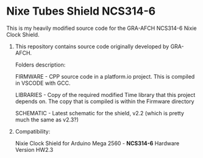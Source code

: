# Nixe Tubes Shield NCS314-6
This is my heavily modified source code for the GRA-AFCH NCS314-6 Nixie Clock Shield. 

1. This repository contains source code originally developed by GRA-AFCH.

	Folders description:
  
	FIRMWARE - CPP source code in a platform.io project. This is compiled in VSCODE with GCC.
  
	LIBRARIES - Copy of the required modified Time library that this project depends on. The copy that is compiled is within the Firmware directory
  
	SCHEMATIC - Latest schematic for the shield, v2.2 (which is pretty much the same as v2.3?)

3. Compatibility:

	Nixie Clock Shield for Arduino Mega 2560 - <b>NCS314-6</b> Hardware Version HW2.3
